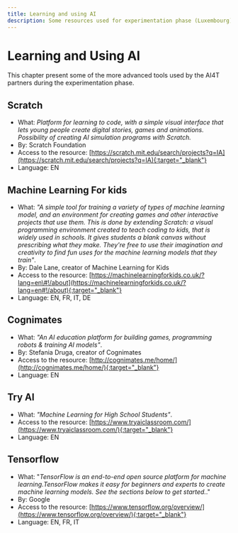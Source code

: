 ```yaml
---
title: Learning and using AI
description: Some resources used for experimentation phase (Luxembourg)
---
```


# Learning and Using AI

This chapter present some of the more advanced tools used by the AI4T partners during the experimentation phase.

## Scratch

- What: *Platform for learning to code, with a simple visual interface that lets young people create digital stories, games and animations. Possibility of creating AI simulation programs with Scratch.*
- By: Scratch Foundation
- Access to the resource: [https://scratch.mit.edu/search/projects?q=IA](https://scratch.mit.edu/search/projects?q=IA){:target="_blank"}
- Language: EN

## Machine Learning For kids

- What: *"A simple tool for training a variety of types of machine learning model, and an environment for creating games and other interactive projects that use them. This is done by extending Scratch: a visual programming environment created to teach coding to kids, that is widely used in schools. It gives students a blank canvas without prescribing what they make. They're free to use their imagination and creativity to find fun uses for the machine learning models that they train"*.
- By: Dale Lane, creator of Machine Learning for Kids
- Access to the resource: [https://machinelearningforkids.co.uk/?lang=en\#!/about](https://machinelearningforkids.co.uk/?lang=en#!/about){:target="_blank"}
- Language: EN, FR, IT, DE

## Cognimates

- What: *"An AI education platform for building games, programming robots & training AI models"*.
- By: Stefania Druga, creator of Cognimates
- Access to the resource: [http://cognimates.me/home/](http://cognimates.me/home/){:target="_blank"}
- Language: EN

## Try AI

- What: *"Machine Learning for High School Students"*.
- Access to the resource: [https://www.tryaiclassroom.com/](https://www.tryaiclassroom.com/){:target="_blank"}
- Language: EN

## Tensorflow

- What: "*TensorFlow is an end-to-end open source platform for machine learning.TensorFlow makes it easy for beginners and experts to create machine learning models. See the sections below to get started.*."
- By: Google
- Access to the resource: [https://www.tensorflow.org/overview/](https://www.tensorflow.org/overview/){:target="_blank"}
- Language: EN, FR, IT
